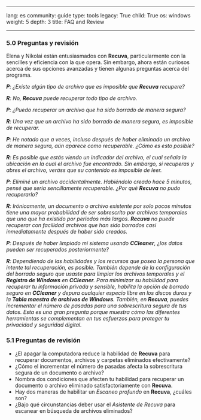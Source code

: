 

---

lang: es
community: guide
type: tools
legacy: True
child: True
os: windows
weight: 5
depth: 3
title: FAQ and Review

---

### 5.0 Preguntas y revisión ###

Elena y Nikolai están entusiasmados con **Recuva**, particularmente con la sencilles y eficiencia con la que opera. Sin embargo, ahora están curiosos acerca de sus opciones avanzadas y tienen algunas preguntas acerca del programa.

<div class="background" markdown="1">

***P**: ¿Existe algún tipo de archivo que es imposible que **Recuva** recupere?*

***R**: No, **Recuva** puede recuperar todo tipo de archivo.*

***P**: ¿Puedo recuperar un archivo que ha sido borrado de manera segura?*

***R**: Una vez que un archivo ha sido borrado de manera segura, es imposible de recuperar.*

***P**: He notado que a veces, incluso después de haber eliminado un archivo de manera segura, aún aparece como recuperable. ¿Cómo es esto posible?*

***R**: Es posible que estás viendo un indicador del archivo, el cual señala la ubicación en la cual el archivo fue encontrado. Sin embargo, si recuperas y abres el archivo, veráss que su contenido es imposible de leer.*

***P**: Eliminé un archivo accidentalmente. Habiéndolo creado hace 5 minutos, pensé que sería sencillamente recuperable. ¿Por qué **Recuva** no pudo recuperarlo?*

***R**: Irónicamente, un documento o archivo existente por solo pocos minutos tiene una mayor probabilidad de ser sobrescrito por archivos temporales que uno que ha existido por periodos más largos. **Recuva** no puede recuperar con facilidad archivos que han sido borrados casi inmediatamente después de haber sido creados.*

***P**: Después de haber limpiado mi sistema usando **CCleaner**, ¿los datos pueden ser recuperados posteriormente?*

***R**: Dependiendo de las habilidades y los recursos que posea la persona que intente tal recuperación, es posible. También depende de la configuración del borrado seguro que usaste para limpiar los archivos temporales y el **Registro de Windows** en **CCleaner**. Para minimizar su habilidad para recuperar tu información privada y sensible, habilita la opción de borrado seguro en **CCleaner** y depura cualquier especio libre en los discos duros y la **Tabla maestra de archivos de Windows**. También, en **Recuva**, puedes incrementar el número de pasadas para una sobrescritura segura de tus datos. Esta es una gran pregunta porque muestra cómo las diferentes herramientas se complementan en tus esfuerzos para proteger tu privacidad y seguridad digital.*

</div>

### 5.1 Preguntas de revisión ###

- ¿El apagar la computadora reduce la habilidad de **Recuva** para recuperar documentos, archivos y carpetas eliminados efectivamente?
- ¿Cómo el incrementar el número de pasadas afecta la sobrescritura segura de un documento o archivo?
- Nombra dos condiciones que afecten tu habilidad para recuperar un documento o archivo eliminado satisfactoriamente con **Recuva**.
- Hay dos maneras de habilitar un *Escaneo profundo* en **Recuva**, ¿cuáles son?
- ¿Bajo qué circunstancias deber usar el *Asistente de Recuva* para escanear en búsqueda de archivos eliminados?


